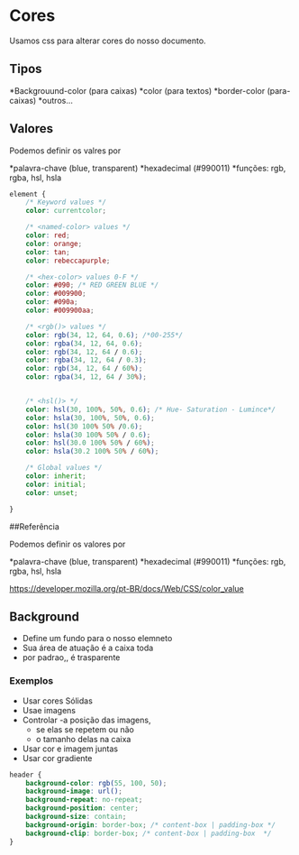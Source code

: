 # Cores

Usamos css para alterar cores do nosso documento.

## Tipos

*Backgrouund-color (para caixas)
*color (para textos)
*border-color (para-caixas)
*outros...

## Valores

Podemos definir os valres por 

*palavra-chave (blue, transparent)
*hexadecimal (#990011)
*funções: rgb, rgba, hsl, hsla

```css
element {
    /* Keyword values */
    color: currentcolor;

    /* <named-color> values */
    color: red;
    color: orange;
    color: tan;
    color: rebeccapurple;

    /* <hex-color> values 0-F */
    color: #090; /* RED GREEN BLUE */
    color: #009900;
    color: #090a;
    color: #009900aa;

    /* <rgb()> values */
    color: rgb(34, 12, 64, 0.6); /*00-255*/
    color: rgba(34, 12, 64, 0.6);
    color: rgb(34, 12, 64 / 0.6);
    color: rgba(34, 12, 64 / 0.3);
    color: rgb(34, 12, 64 / 60%);
    color: rgba(34, 12, 64 / 30%);


    /* <hsl()> */
    color: hsl(30, 100%, 50%, 0.6); /* Hue- Saturation - Lumince*/
    color: hsla(30, 100%, 50%, 0.6);
    color: hsl(30 100% 50% /0.6);
    color: hsla(30 100% 50% / 0.6);
    color: hsl(30.0 100% 50% / 60%);
    color: hsla(30.2 100% 50% / 60%);

    /* Global values */
    color: inherit;
    color: initial;
    color: unset;

}
```
##Referência

Podemos definir os valores por

*palavra-chave (blue, transparent)
*hexadecimal (#990011)
*funções: rgb, rgba, hsl, hsla

https://developer.mozilla.org/pt-BR/docs/Web/CSS/color_value








## Background

- Define um fundo para o nosso elemneto
- Sua área de atuação é a caixa toda
- por padrao,, é trasparente

### Exemplos

- Usar cores Sólidas
- Usae imagens
- Controlar
    -a posição das imagens,
    - se elas se repetem ou não
    - o tamanho delas na caixa
- Usar cor e imagem juntas
- Usar cor gradiente

```css
header {
    background-color: rgb(55, 100, 50);
    background-image: url();
    background-repeat: no-repeat;
    background-position: center;
    background-size: contain;
    background-origin: border-box; /* content-box | padding-box */
    background-clip: border-box; /* content-box | padding-box  */
}
```